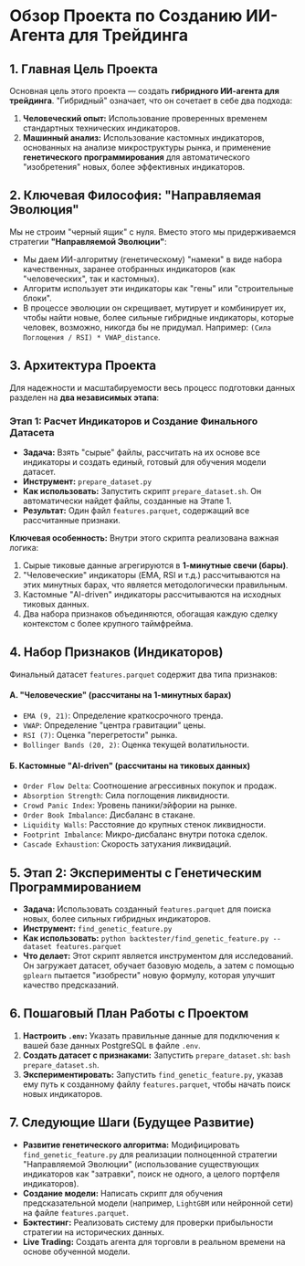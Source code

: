 # Обзор Проекта по Созданию ИИ-Агента для Трейдинга

## 1. Главная Цель Проекта

Основная цель этого проекта — создать **гибридного ИИ-агента для трейдинга**. "Гибридный" означает, что он сочетает в себе два подхода:
1.  **Человеческий опыт:** Использование проверенных временем стандартных технических индикаторов.
2.  **Машинный анализ:** Использование кастомных индикаторов, основанных на анализе микроструктуры рынка, и применение **генетического программирования** для автоматического "изобретения" новых, более эффективных индикаторов.

## 2. Ключевая Философия: "Направляемая Эволюция"

Мы не строим "черный ящик" с нуля. Вместо этого мы придерживаемся стратегии **"Направляемой Эволюции"**:
- Мы даем ИИ-алгоритму (генетическому) "намеки" в виде набора качественных, заранее отобранных индикаторов (как "человеческих", так и кастомных).
- Алгоритм использует эти индикаторы как "гены" или "строительные блоки".
- В процессе эволюции он скрещивает, мутирует и комбинирует их, чтобы найти новые, более сильные гибридные индикаторы, которые человек, возможно, никогда бы не придумал. Например: `(Сила Поглощения / RSI) * VWAP_distance`.

## 3. Архитектура Проекта

Для надежности и масштабируемости весь процесс подготовки данных разделен на **два независимых этапа**:

### Этап 1: Расчет Индикаторов и Создание Финального Датасета

- **Задача:** Взять "сырые" файлы, рассчитать на их основе все индикаторы и создать единый, готовый для обучения модели датасет.
- **Инструмент:** `prepare_dataset.py`
- **Как использовать:** Запустить скрипт `prepare_dataset.sh`. Он автоматически найдет файлы, созданные на Этапе 1.
- **Результат:** Один файл `features.parquet`, содержащий все рассчитанные признаки.

**Ключевая особенность:** Внутри этого скрипта реализована важная логика:
1.  Сырые тиковые данные агрегируются в **1-минутные свечи (бары)**.
2.  "Человеческие" индикаторы (EMA, RSI и т.д.) рассчитываются на этих минутных барах, что является методологически правильным.
3.  Кастомные "AI-driven" индикаторы рассчитываются на исходных тиковых данных.
4.  Два набора признаков объединяются, обогащая каждую сделку контекстом с более крупного таймфрейма.

## 4. Набор Признаков (Индикаторов)

Финальный датасет `features.parquet` содержит два типа признаков:

#### А. "Человеческие" (рассчитаны на 1-минутных барах)
- `EMA (9, 21)`: Определение краткосрочного тренда.
- `VWAP`: Определение "центра гравитации" цены.
- `RSI (7)`: Оценка "перегретости" рынка.
- `Bollinger Bands (20, 2)`: Оценка текущей волатильности.

#### Б. Кастомные "AI-driven" (рассчитаны на тиковых данных)
- `Order Flow Delta`: Соотношение агрессивных покупок и продаж.
- `Absorption Strength`: Сила поглощения ликвидности.
- `Crowd Panic Index`: Уровень паники/эйфории на рынке.
- `Order Book Imbalance`: Дисбаланс в стакане.
- `Liquidity Walls`: Расстояние до крупных стенок ликвидности.
- `Footprint Imbalance`: Микро-дисбаланс внутри потока сделок.
- `Cascade Exhaustion`: Скорость затухания ликвидаций.

## 5. Этап 2: Эксперименты с Генетическим Программированием

- **Задача:** Использовать созданный `features.parquet` для поиска новых, более сильных гибридных индикаторов.
- **Инструмент:** `find_genetic_feature.py`
- **Как использовать:** `python backtester/find_genetic_feature.py --dataset features.parquet`
- **Что делает:** Этот скрипт является инструментом для исследований. Он загружает датасет, обучает базовую модель, а затем с помощью `gplearn` пытается "изобрести" новую формулу, которая улучшит качество предсказаний.

## 6. Пошаговый План Работы с Проектом

1.  **Настроить `.env`:** Указать правильные данные для подключения к вашей базе данных PostgreSQL в файле `.env`.
2.  **Создать датасет с признаками:** Запустить `prepare_dataset.sh`: `bash prepare_dataset.sh`.
3.  **Экспериментировать:** Запустить `find_genetic_feature.py`, указав ему путь к созданному файлу `features.parquet`, чтобы начать поиск новых индикаторов.

## 7. Следующие Шаги (Будущее Развитие)

- **Развитие генетического алгоритма:** Модифицировать `find_genetic_feature.py` для реализации полноценной стратегии "Направляемой Эволюции" (использование существующих индикаторов как "затравки", поиск не одного, а целого портфеля индикаторов).
- **Создание модели:** Написать скрипт для обучения предсказательной модели (например, `LightGBM` или нейронной сети) на файле `features.parquet`.
- **Бэктестинг:** Реализовать систему для проверки прибыльности стратегии на исторических данных.
- **Live Trading:** Создать агента для торговли в реальном времени на основе обученной модели.
